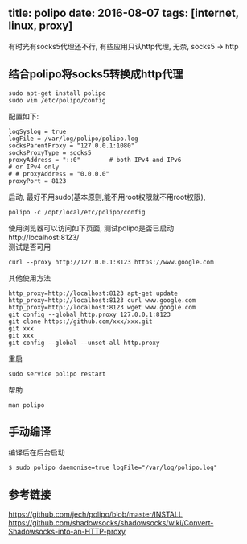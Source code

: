 title: polipo
date: 2016-08-07
tags: [internet, linux, proxy]
---

有时光有socks5代理还不行, 有些应用只认http代理,
无奈, socks5 -> http

<!--more-->

## 结合polipo将socks5转换成http代理                                              

    sudo apt-get install polipo                                                      
    sudo vim /etc/polipo/config 

配置如下:                                                                        

    logSyslog = true                                                                 
    logFile = /var/log/polipo/polipo.log                                                 
    socksParentProxy = "127.0.0.1:1080"                                              
    socksProxyType = socks5                                                          
    proxyAddress = "::0"        # both IPv4 and IPv6                                 
    # or IPv4 only                                                                   
    # # proxyAddress = "0.0.0.0"                                                     
    proxyPort = 8123  
启动, 最好不用sudo(基本原则,能不用root权限就不用root权限),

    polipo -c /opt/local/etc/polipo/config
使用浏览器可以访问如下页面, 测试polipo是否已启动                                 
http://localhost:8123/                                                           
测试是否可用                                                                     

    curl --proxy http://127.0.0.1:8123 https://www.google.com  
其他使用方法                                                                     

    http_proxy=http://localhost:8123 apt-get update                                  
    http_proxy=http://localhost:8123 curl www.google.com                             
    http_proxy=http://localhost:8123 wget www.google.com                             
    git config --global http.proxy 127.0.0.1:8123                                    
    git clone https://github.com/xxx/xxx.git                                         
    git xxx                                                                          
    git xxx                                                                          
    git config --global --unset-all http.proxy  
重启                                                                             

    sudo service polipo restart  
帮助                                                                             

    man polipo 

## 手动编译

编译后在后台启动
```
$ sudo polipo daemonise=true logFile="/var/log/polipo.log"
```

## 参考链接
https://github.com/jech/polipo/blob/master/INSTALL
https://github.com/shadowsocks/shadowsocks/wiki/Convert-Shadowsocks-into-an-HTTP-proxy

